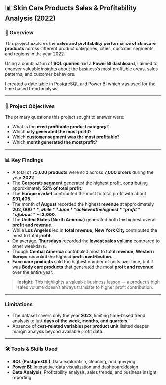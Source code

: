 ## 📊 Skin Care Products Sales & Profitability Analysis (2022)

### 📑 Overview  
This project explores the **sales and profitability performance of skincare products** across different product categories, cities, customer segments, and regions in the year 2022.

Using a combination of **SQL queries** and a **Power BI dashboard**, I aimed to uncover valuable insights about the business’s most profitable areas, sales patterns, and customer behaviors.

I created a date table in PostgreSQL and Power BI which was used for the time based trend analysis.

---

### 🎯 Project Objectives  

The primary questions this project sought to answer were:

- What is the **most profitable product category**?  
- Which **city generated the most profit**?  
- Which **customer segment was the most profitable**?  
- Which **month generated the most profit**?  

---

### 📊 Key Findings  

- A total of **75,000 products** were sold across **7,000 orders** during the year **2022**.  
- The **Corporate segment** generated the highest profit, contributing approximately **52% of total profit**.  
- The **Europe market** contributed the most to total profit with about **$91,405**.  
- The month of **August** recorded the highest **revenue** at approximately **$202,000**, while **June** achieved the highest **profit** of about **$42,000**.  
- The **United States (North America)** generated both the highest overall **profit and revenue**.  
- While **Los Angeles** led in **total revenue**, **New York City** contributed the most to total **profit**.  
- On average, **Thursdays** recorded the **lowest sales volume** compared to other weekdays.  
- Though **Central America** contributed most to total **revenue**, **Western Europe** recorded the highest **profit contribution**.  
-  **Face care products** sold the highest number of units over time, but it was **Body care products** that generated the most **profit and revenue** over the entire year.  

> **Insight:** This highlights a valuable business lesson — a product’s high sales volume doesn’t always translate to higher profit contribution.

---

### Limitations  

- The dataset covers only the year **2022**, limiting time-based trend analysis to just **days of the week, months, and quarters**.
- Absence of **cost-related variables per product unit** limited deeper margin analysis beyond available profit data.

---

### 🛠️ Tools & Skills Used  

- **SQL (PostgreSQL)**: Data exploration, cleaning, and querying  
- **Power BI**: Interactive data visualization and dashboard design  
- **Data Analysis**: Profitability analysis, sales trends, and business insight reporting  
